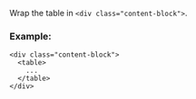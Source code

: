 Wrap the table in `<div class="content-block">`.

### Example:

```
<div class="content-block">
  <table>
    ...
  </table>
</div>
```
